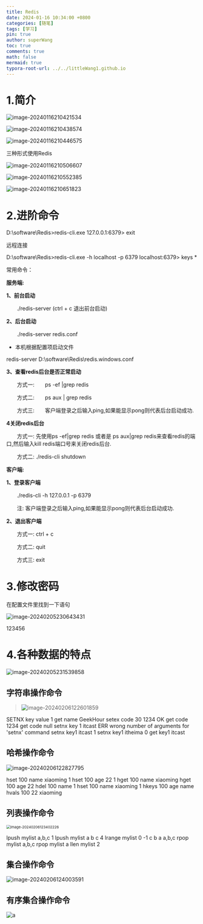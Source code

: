 ```yaml
---
title: Redis
date: 2024-01-16 10:34:00 +0800
categories: [随笔]
tags: [学习]
pin: true
author: superWang
toc: true
comments: true
math: false
mermaid: true
typora-root-url: ../../littleWang1.github.io
---
```


# 1.简介

![image-20240116210421534](/assets/blog_res/2024-01-01-测试.assets/image-20240116210421534.png)

![image-20240116210438574](/assets/blog_res/2024-01-01-测试.assets/image-20240116210438574.png)

![image-20240116210446575](/assets/blog_res/2024-01-01-测试.assets/image-20240116210446575.png)

三种形式使用Redis

![image-20240116210506607](/assets/blog_res/2024-01-01-测试.assets/image-20240116210506607.png)

![image-20240116210552385](/assets/blog_res/2024-01-01-测试.assets/image-20240116210552385.png)

![image-20240116210651823](/assets/blog_res/2024-01-01-测试.assets/image-20240116210651823.png)

# 2.进阶命令

D:\software\Redis>redis-cli.exe
127.0.0.1:6379> exit

远程连接

D:\software\Redis>redis-cli.exe -h localhost -p 6379
localhost:6379> keys *

常用命令：

**服务端:**

**1、前台启动**

　　./redis-server (ctrl + c  退出前台启动)

 

**2、后台启动**

　　./redis-server redis.conf

- 本机根据配置项启动文件

 redis-server D:\software\Redis\redis.windows.conf

**3、查看redis后台是否正常启动**

　　方式一:　　ps -ef |grep redis

　　方式二:　　ps aux | grep redis

　　方式三:　　客户端登录之后输入ping,如果能显示pong则代表后台启动成功.

 

**4关闭redis后台**

　　方式一: 先使用ps -ef|grep redis 或者是 ps aux|grep redis来查看redis的端口,然后输入kill redis端口号来关闭redis后台.

　　方式二: ./redis-cli shutdown

 

**客户端:**

**1、登录客户端**

　　./redis-cli -h 127.0.0.1 -p 6379

　　注: 客户端登录之后输入ping,如果能显示pong则代表后台启动成功.

**2、退出客户端**

　　方式一: ctrl + c

　　方式二: quit

　　方式三: exit

# 3.修改密码

在配置文件里找到一下语句

![image-20240205230643431](/assets/blog_res/2024-01-16-Redis.assets/image-20240205230643431.png)

   123456

# 4.各种数据的特点

![image-20240205231539858](/assets/blog_res/2024-01-16-Redis.assets/image-20240205231539858.png)

## 字符串操作命令

> ![image-20240206122601859](/assets/blog_res/2024-01-16-Redis.assets/image-20240206122601859.png)
>
> 

SETNX key value
1
get name
GeekHour
setex code 30 1234
OK
get code
1234
get code
null
setnx key 1 itcast
ERR wrong number of arguments for 'setnx' command
setnx key1 itcast
1
setnx key1 itheima
0
get key1
itcast

## 哈希操作命令

![image-20240206122827795](/assets/blog_res/2024-01-16-Redis.assets/image-20240206122827795.png)

hset 100 name xiaoming
1
hset 100 age 22
1
hget 100 name
xiaoming
hget 100 age
22
hdel 100 name
1
hset 100 name xiaoming
1
hkeys 100
age
name
hvals 100
22
xiaoming

## 列表操作命令

<img src="/assets/blog_res/2024-01-16-Redis.assets/image-20240206123402226.png" alt="image-20240206123402226" style="zoom:67%;" />


lpush mylist a,b,c
1
lpush mylist a b c
4
lrange mylist 0 -1
c
b
a
a,b,c
rpop mylist
a,b,c
rpop mylist
a
llen mylist
2

## 集合操作命令

![image-20240206124003591](/assets/blog_res/2024-01-16-Redis.assets/image-20240206124003591.png)

## 有序集合操作命令

![a](/assets/blog_res/2024-01-16-Redis.assets/image-20240206124303969.png)


